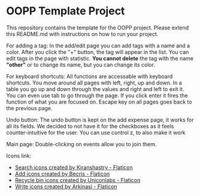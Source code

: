 # OOPP Template Project

This repository contains the template for the OOPP project. Please extend this README.md with instructions on how to run your project.

For adding a tag:
In the add/edit page you can add tags with a name and a color. After you click the "+" button,
the tag will appear in the list. You can edit tags in the page with statistic.
**You cannot delete** the tag with the name **"other"** or to change its name, but you can change its color.


For keyboard shortcuts:
All functions are accessable with keyboard shortcuts. You move around all pages with left, right, up and down.
In a table you go up and down through the values and right and left to exit it.
You can even use tab to go through the page. If you click enter it fires the function of what you are focused on.
Escape key on all pages goes back to the previous page.

Undo button:
The undo button is kept on the add expense page, it works for all its fields. We decided to not have it for the checkboxes as it feels 
counter-intuitive for the user. You can use control z, to also make it work

Main page:
Double-clicking on events allow you to join them.


Icons link:
- <a href="https://www.flaticon.com/free-icons/search" title="search icons">Search icons created by Kiranshastry - Flaticon</a>
- <a href="https://www.flaticon.com/free-icons/add" title="add icons">Add icons created by Becris - Flaticon</a>
- <a href="https://www.flaticon.com/free-icons/recycle-bin" title="recycle bin icons">Recycle bin icons created by Uniconlabs - Flaticon</a>
- <a href="https://www.flaticon.com/free-icons/write" title="write icons">Write icons created by Arkinasi - Flaticon</a>
